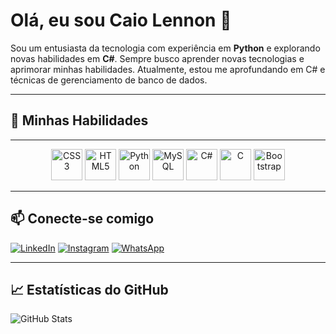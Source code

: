 # Olá, eu sou Caio Lennon 👋

Sou um entusiasta da tecnologia com experiência em **Python** e explorando novas habilidades em **C#**. Sempre busco aprender novas tecnologias e aprimorar minhas habilidades. Atualmente, estou me aprofundando em C# e técnicas de gerenciamento de banco de dados.

---

## 🌟 Minhas Habilidades
---
<div align="center">
  <img src="https://profilinator.rishav.dev/skills-assets/css3-original-wordmark.svg" alt="CSS3" height="50" />
  <img src="https://profilinator.rishav.dev/skills-assets/html5-original-wordmark.svg" alt="HTML5" height="50" />
  <img src="https://profilinator.rishav.dev/skills-assets/python-original.svg" alt="Python" height="50" />
  <img src="https://profilinator.rishav.dev/skills-assets/mysql-original-wordmark.svg" alt="MySQL" height="50" />
  <img src="https://profilinator.rishav.dev/skills-assets/csharp-original.svg" alt="C#" height="50" />
  <img src="https://profilinator.rishav.dev/skills-assets/c-original.svg" alt="C" height="50" />
  <img src="https://profilinator.rishav.dev/skills-assets/bootstrap-plain.svg" alt="Bootstrap" height="50" />
</div>

---

## 📫 Conecte-se comigo

[![LinkedIn](https://img.shields.io/badge/linkedin-%231E77B5.svg?&style=for-the-badge&logo=linkedin&logoColor=white)](https://www.linkedin.com/in/caio-lennon-vandermuren-3990a5290)
[![Instagram](https://img.shields.io/badge/instagram-%23000000.svg?&style=for-the-badge&logo=instagram&logoColor=white)](https://instagram.com/caiolennon_dev)
[![WhatsApp](https://img.shields.io/badge/whatsapp-%2343D854.svg?&style=for-the-badge&logo=whatsapp&logoColor=white)](https://wa.me/+5528999656048)

---

## 📈 Estatísticas do GitHub

<img src="https://github-readme-stats.vercel.app/api?username=FakeDoVander&show_icons=true&count_private=true&hide_border=true" alt="GitHub Stats">
